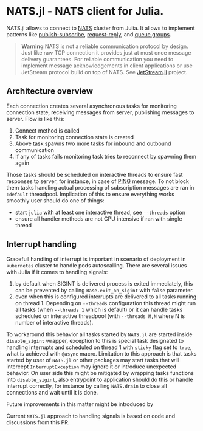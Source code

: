 # NATS.jl - NATS client for Julia.

NATS.jl allows to connect to [NATS](https://nats.io) cluster from Julia.
It allows to implement patterns like [publish-subscribe](https://docs.nats.io/nats-concepts/core-nats/pubsub), [request-reply](https://docs.nats.io/nats-concepts/core-nats/reqreply), and [queue groups](https://docs.nats.io/nats-concepts/core-nats/queue).

> **Warning**
> NATS is not a reliable communication protocol by design. Just like raw TCP connection it provides just at most once message delivery guarantees.
> For reliable communication you need to implement message acknowledgements in client applications or use JetStream protocol build on top of NATS. See [JetStream.jl](https://github.com/jakubwro/JetStream.jl) project.

## Architecture overview

Each connection creates several asynchronous tasks for monitoring connection state, receiving messages from server, publishing messages to server. Flow is like this:
1. Connect method is called
2. Task for monitoring connection state is created
3. Above task spawns two more tasks for inbound and outbound communication
4. If any of tasks fails monitoring task tries to reconnect by spawning them again

Those tasks should be scheduled on interactive threads to ensure fast responses to server, for instance, in case of [PING](/protocol.md) message. To not block them tasks handling actual processing of subscription messages are ran in `:default` threadpool. Implication of this to ensure everything works smoothly user should do one of things:
 - start `julia` with at least one interactive thread, see `--threads` option
 - ensure all handler methods are not CPU intensive if ran with single thread

## Interrupt handling

Gracefull handling of interrupt is important in scenario of deployment in `kubernetes` cluster to handle pods autoscalling.
There are several issues with Julia if it comes to handling signals:
1. by default when SIGINT is delivered process is exited immediately, this can be prevented by calling `Base.exit_on_sigint` with `false` parameter.
2. even when this is configured interrupts are delivered to all tasks running on thread 1. Depending on `--threads` configuration this thread might run all tasks (when `--threads 1` which is default) or it can handle tasks scheduled on interactive threadpool (with `--threads M,N` where N is number of interactive threads). 

To workaround this behavior all tasks started by `NATS.jl` are started inside `disable_sigint` wrapper, exception to this is special task designated to handling interrupts and scheduled on thread 1 with `sticky` flag set to `true`, what is achieved with `@async` macro.
Limitation to this approach is that tasks started by user of `NATS.jl` or other packages may start tasks that will intercept `InterruptException` may ignore it or introduce unexpected behavior. On user side this might be mitigated by wrapping tasks functions into `disable_sigint`, also entrypoint to application should do this or handle interrupt correctly, for instance by calling `NATS.drain` to close all connections and wait until it is done.

Future improvements in this matter might be introduced by [](https://github.com/JuliaLang/julia/pull/49541)

Current `NATS.jl` approach to handling signals is based on code and discussions from this PR. 
